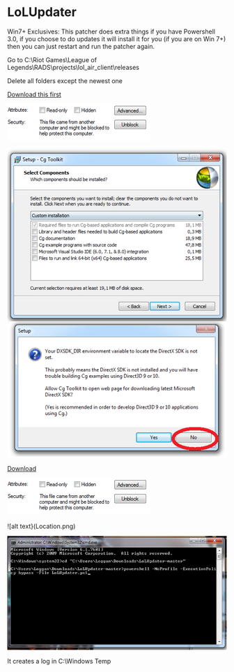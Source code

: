 LoLUpdater
==========


Win7+ Exclusives:
This patcher does extra things if you have Powershell 3.0, if you choose to do updates it will install it for you (if you are on Win 7+) then you can just restart and run the patcher again.

Go to C:\Riot Games\League of Legends\RADS\projects\lol_air_client\releases

Delete all folders except the newest one

[Download this first](http://developer.download.nvidia.com/cg/Cg_3.1/Cg-3.1_April2012_Setup.exe)

![alt text](Unblock.png)

![alt text](CG.png)

[Download](https://github.com/Loggan08/LoLUpdater/archive/master.zip)

![alt text](Unblock.png)

![alt text}(Location.png)

![alt text](Execute.png)

It creates a log in C:\Windows Temp

